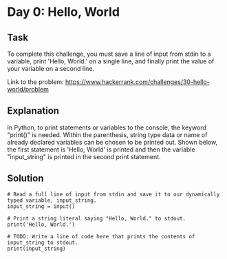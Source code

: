 # Day 0: Hello, World
## Task
To complete this challenge, you must save a line of input from stdin to a variable, print 'Hello, World.' on a single line, and finally print the value of your variable on a second line.

Link to the problem: https://www.hackerrank.com/challenges/30-hello-world/problem
## Explanation
In Python, to print statements or variables to the console, the keyword "print()" is needed. Within the parenthesis, string type data or name of already declared variables can be chosen to be printed out. Shown below, the first statement is 'Hello, World' is printed and then the variable "input_string" is printed in the second print statement. 
## Solution
```
# Read a full line of input from stdin and save it to our dynamically typed variable, input_string.
input_string = input()

# Print a string literal saying "Hello, World." to stdout.
print('Hello, World.')

# TODO: Write a line of code here that prints the contents of input_string to stdout.
print(input_string)
```

